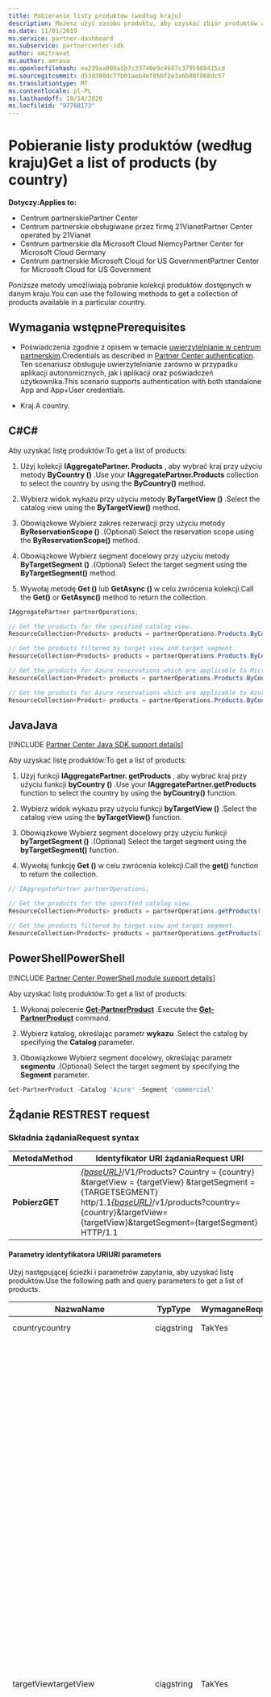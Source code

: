 ```yaml
---
title: Pobieranie listy produktów (według kraju)
description: Możesz użyć zasobu produktu, aby uzyskać zbiór produktów według kraju klienta.
ms.date: 11/01/2019
ms.service: partner-dashboard
ms.subservice: partnercenter-sdk
author: amitravat
ms.author: amrava
ms.openlocfilehash: ea239aa008a5b7c33740e9c4697c3795908415cd
ms.sourcegitcommit: d53d300dc7fb01aeb4ef85bf2e3a6b80f868dc57
ms.translationtype: MT
ms.contentlocale: pl-PL
ms.lasthandoff: 10/14/2020
ms.locfileid: "97768173"
---
```

# <a name="get-a-list-of-products-by-country"></a><span data-ttu-id="b5b29-103">Pobieranie listy produktów (według kraju)</span><span class="sxs-lookup"><span data-stu-id="b5b29-103">Get a list of products (by country)</span></span>

<span data-ttu-id="b5b29-104">**Dotyczy:**</span><span class="sxs-lookup"><span data-stu-id="b5b29-104">**Applies to:**</span></span>

- <span data-ttu-id="b5b29-105">Centrum partnerskie</span><span class="sxs-lookup"><span data-stu-id="b5b29-105">Partner Center</span></span>
- <span data-ttu-id="b5b29-106">Centrum partnerskie obsługiwane przez firmę 21Vianet</span><span class="sxs-lookup"><span data-stu-id="b5b29-106">Partner Center operated by 21Vianet</span></span>
- <span data-ttu-id="b5b29-107">Centrum partnerskie dla Microsoft Cloud Niemcy</span><span class="sxs-lookup"><span data-stu-id="b5b29-107">Partner Center for Microsoft Cloud Germany</span></span>
- <span data-ttu-id="b5b29-108">Centrum partnerskie Microsoft Cloud for US Government</span><span class="sxs-lookup"><span data-stu-id="b5b29-108">Partner Center for Microsoft Cloud for US Government</span></span>

<span data-ttu-id="b5b29-109">Poniższe metody umożliwiają pobranie kolekcji produktów dostępnych w danym kraju.</span><span class="sxs-lookup"><span data-stu-id="b5b29-109">You can use the following methods to get a collection of products available in a particular country.</span></span>

## <a name="prerequisites"></a><span data-ttu-id="b5b29-110">Wymagania wstępne</span><span class="sxs-lookup"><span data-stu-id="b5b29-110">Prerequisites</span></span>

- <span data-ttu-id="b5b29-111">Poświadczenia zgodnie z opisem w temacie [uwierzytelnianie w centrum partnerskim](partner-center-authentication.md).</span><span class="sxs-lookup"><span data-stu-id="b5b29-111">Credentials as described in [Partner Center authentication](partner-center-authentication.md).</span></span> <span data-ttu-id="b5b29-112">Ten scenariusz obsługuje uwierzytelnianie zarówno w przypadku aplikacji autonomicznych, jak i aplikacji oraz poświadczeń użytkownika.</span><span class="sxs-lookup"><span data-stu-id="b5b29-112">This scenario supports authentication with both standalone App and App+User credentials.</span></span>

- <span data-ttu-id="b5b29-113">Kraj.</span><span class="sxs-lookup"><span data-stu-id="b5b29-113">A country.</span></span>

## <a name="c"></a><span data-ttu-id="b5b29-114">C\#</span><span class="sxs-lookup"><span data-stu-id="b5b29-114">C\#</span></span>

<span data-ttu-id="b5b29-115">Aby uzyskać listę produktów:</span><span class="sxs-lookup"><span data-stu-id="b5b29-115">To get a list of products:</span></span>

1. <span data-ttu-id="b5b29-116">Użyj kolekcji **IAggregatePartner. Products** , aby wybrać kraj przy użyciu metody **ByCountry ()** .</span><span class="sxs-lookup"><span data-stu-id="b5b29-116">Use your **IAggregatePartner.Products** collection to select the country by using the **ByCountry()** method.</span></span>

2. <span data-ttu-id="b5b29-117">Wybierz widok wykazu przy użyciu metody **ByTargetView ()** .</span><span class="sxs-lookup"><span data-stu-id="b5b29-117">Select the catalog view using the **ByTargetView()** method.</span></span>

3. <span data-ttu-id="b5b29-118">Obowiązkowe Wybierz zakres rezerwacji przy użyciu metody **ByReservationScope ()** .</span><span class="sxs-lookup"><span data-stu-id="b5b29-118">(Optional) Select the reservation scope using the **ByReservationScope()** method.</span></span>

4. <span data-ttu-id="b5b29-119">Obowiązkowe Wybierz segment docelowy przy użyciu metody **ByTargetSegment ()** .</span><span class="sxs-lookup"><span data-stu-id="b5b29-119">(Optional) Select the target segment using the **ByTargetSegment()** method.</span></span>

5. <span data-ttu-id="b5b29-120">Wywołaj metodę **Get ()** lub **GetAsync ()** w celu zwrócenia kolekcji.</span><span class="sxs-lookup"><span data-stu-id="b5b29-120">Call the **Get()** or **GetAsync()** method to return the collection.</span></span>

```csharp
IAggregatePartner partnerOperations;

// Get the products for the specified catalog view.
ResourceCollection<Products> products = partnerOperations.Products.ByCountry("US").ByTargetView("MicrosoftAzure").Get();

// Get the products filtered by target view and target segment.
ResourceCollection<Products> products = partnerOperations.Products.ByCountry("US").ByTargetView("MicrosoftAzure").ByTargetSegment("commercial").Get();

// Get the products for Azure reservations which are applicable to Microsoft Azure (MS-AZR-0145P) subscriptions only.
ResourceCollection<Product> products = partnerOperations.Products.ByCountry("US").ByTargetView("AzureReservations").Get();

// Get the products for Azure reservations which are applicable to Azure plans only.
ResourceCollection<Product> products = partnerOperations.Products.ByCountry("US").ByTargetView("AzureReservations").ByReservationScope("AzurePlan").Get();

```

## <a name="java"></a><span data-ttu-id="b5b29-121">Java</span><span class="sxs-lookup"><span data-stu-id="b5b29-121">Java</span></span>

[!INCLUDE [Partner Center Java SDK support details](../includes/java-sdk-support.md)]

<span data-ttu-id="b5b29-122">Aby uzyskać listę produktów:</span><span class="sxs-lookup"><span data-stu-id="b5b29-122">To get a list of products:</span></span>

1. <span data-ttu-id="b5b29-123">Użyj funkcji **IAggregatePartner. getProducts** , aby wybrać kraj przy użyciu funkcji **byCountry ()** .</span><span class="sxs-lookup"><span data-stu-id="b5b29-123">Use your **IAggregatePartner.getProducts** function to select the country by using the **byCountry()** function.</span></span>

2. <span data-ttu-id="b5b29-124">Wybierz widok wykazu przy użyciu funkcji **byTargetView ()** .</span><span class="sxs-lookup"><span data-stu-id="b5b29-124">Select the catalog view using the **byTargetView()** function.</span></span>
3. <span data-ttu-id="b5b29-125">Obowiązkowe Wybierz segment docelowy przy użyciu funkcji **byTargetSegment ()** .</span><span class="sxs-lookup"><span data-stu-id="b5b29-125">(Optional) Select the target segment using the **byTargetSegment()** function.</span></span>

4. <span data-ttu-id="b5b29-126">Wywołaj funkcję **Get ()** w celu zwrócenia kolekcji.</span><span class="sxs-lookup"><span data-stu-id="b5b29-126">Call the **get()** function to return the collection.</span></span>

```java
// IAggregatePartner partnerOperations;

// Get the products for the specified catalog view.
ResourceCollection<Products> products = partnerOperations.getProducts().byCountry("US").byTargetView("Azure").get();

// Get the products filtered by target view and target segment.
ResourceCollection<Products> products = partnerOperations.getProducts().byCountry("US").byTargetView("Azure").byTargetSegment("commercial").get();
```

## <a name="powershell"></a><span data-ttu-id="b5b29-127">PowerShell</span><span class="sxs-lookup"><span data-stu-id="b5b29-127">PowerShell</span></span>

[!INCLUDE [Partner Center PowerShell module support details](../includes/powershell-module-support.md)]

<span data-ttu-id="b5b29-128">Aby uzyskać listę produktów:</span><span class="sxs-lookup"><span data-stu-id="b5b29-128">To get a list of products:</span></span>

1. <span data-ttu-id="b5b29-129">Wykonaj polecenie [**Get-PartnerProduct**](https://github.com/Microsoft/Partner-Center-PowerShell/blob/master/docs/help/Get-PartnerProduct.md) .</span><span class="sxs-lookup"><span data-stu-id="b5b29-129">Execute the [**Get-PartnerProduct**](https://github.com/Microsoft/Partner-Center-PowerShell/blob/master/docs/help/Get-PartnerProduct.md) command.</span></span>

2. <span data-ttu-id="b5b29-130">Wybierz katalog, określając parametr **wykazu** .</span><span class="sxs-lookup"><span data-stu-id="b5b29-130">Select the catalog by specifying the **Catalog** parameter.</span></span>
3. <span data-ttu-id="b5b29-131">Obowiązkowe Wybierz segment docelowy, określając parametr **segmentu** .</span><span class="sxs-lookup"><span data-stu-id="b5b29-131">(Optional) Select the target segment by specifying the **Segment** parameter.</span></span>

```powershell
Get-PartnerProduct -Catalog 'Azure' -Segment 'commercial'
```

## <a name="rest-request"></a><span data-ttu-id="b5b29-132">Żądanie REST</span><span class="sxs-lookup"><span data-stu-id="b5b29-132">REST request</span></span>

### <a name="request-syntax"></a><span data-ttu-id="b5b29-133">Składnia żądania</span><span class="sxs-lookup"><span data-stu-id="b5b29-133">Request syntax</span></span>

| <span data-ttu-id="b5b29-134">Metoda</span><span class="sxs-lookup"><span data-stu-id="b5b29-134">Method</span></span>  | <span data-ttu-id="b5b29-135">Identyfikator URI żądania</span><span class="sxs-lookup"><span data-stu-id="b5b29-135">Request URI</span></span>                                                                                                                                    |
|---------|----------------------------------------------------------------------------------------------------------------------------------------------- |
| <span data-ttu-id="b5b29-136">**Pobierz**</span><span class="sxs-lookup"><span data-stu-id="b5b29-136">**GET**</span></span> | <span data-ttu-id="b5b29-137">[*{baseURL}*](partner-center-rest-urls.md)/V1/Products? Country = {country} &targetView = {targetView} &targetSegment = {TARGETSEGMENT} http/1.1</span><span class="sxs-lookup"><span data-stu-id="b5b29-137">[*{baseURL}*](partner-center-rest-urls.md)/v1/products?country={country}&targetView={targetView}&targetSegment={targetSegment} HTTP/1.1</span></span> |

#### <a name="uri-parameters"></a><span data-ttu-id="b5b29-138">Parametry identyfikatora URI</span><span class="sxs-lookup"><span data-stu-id="b5b29-138">URI parameters</span></span>

<span data-ttu-id="b5b29-139">Użyj następującej ścieżki i parametrów zapytania, aby uzyskać listę produktów.</span><span class="sxs-lookup"><span data-stu-id="b5b29-139">Use the following path and query parameters to get a list of products.</span></span>

| <span data-ttu-id="b5b29-140">Nazwa</span><span class="sxs-lookup"><span data-stu-id="b5b29-140">Name</span></span>                   | <span data-ttu-id="b5b29-141">Typ</span><span class="sxs-lookup"><span data-stu-id="b5b29-141">Type</span></span>     | <span data-ttu-id="b5b29-142">Wymagane</span><span class="sxs-lookup"><span data-stu-id="b5b29-142">Required</span></span> | <span data-ttu-id="b5b29-143">Opis</span><span class="sxs-lookup"><span data-stu-id="b5b29-143">Description</span></span>                                                             |
|------------------------|----------|----------|-------------------------------------------------------------------------|
| <span data-ttu-id="b5b29-144">country</span><span class="sxs-lookup"><span data-stu-id="b5b29-144">country</span></span>                | <span data-ttu-id="b5b29-145">ciąg</span><span class="sxs-lookup"><span data-stu-id="b5b29-145">string</span></span>   | <span data-ttu-id="b5b29-146">Tak</span><span class="sxs-lookup"><span data-stu-id="b5b29-146">Yes</span></span>      | <span data-ttu-id="b5b29-147">Identyfikator kraju/regionu.</span><span class="sxs-lookup"><span data-stu-id="b5b29-147">The country/region ID.</span></span>                                                  |
| <span data-ttu-id="b5b29-148">targetView</span><span class="sxs-lookup"><span data-stu-id="b5b29-148">targetView</span></span>             | <span data-ttu-id="b5b29-149">ciąg</span><span class="sxs-lookup"><span data-stu-id="b5b29-149">string</span></span>   | <span data-ttu-id="b5b29-150">Tak</span><span class="sxs-lookup"><span data-stu-id="b5b29-150">Yes</span></span>      | <span data-ttu-id="b5b29-151">Identyfikuje widok docelowy wykazu.</span><span class="sxs-lookup"><span data-stu-id="b5b29-151">Identifies the target view of the catalog.</span></span> <span data-ttu-id="b5b29-152">Obsługiwane są następujące wartości:</span><span class="sxs-lookup"><span data-stu-id="b5b29-152">The supported values are:</span></span> <br/><br/><span data-ttu-id="b5b29-153">**Azure**, w tym wszystkie elementy platformy Azure</span><span class="sxs-lookup"><span data-stu-id="b5b29-153">**Azure**, which includes all Azure items</span></span><br/><br/><span data-ttu-id="b5b29-154">**AzureReservations**, która obejmuje wszystkie elementy rezerwacji platformy Azure</span><span class="sxs-lookup"><span data-stu-id="b5b29-154">**AzureReservations**, which includes all Azure reservation items</span></span><br/><br/><span data-ttu-id="b5b29-155">**AzureReservationsVM**, w tym wszystkie elementy rezerwacji maszyny wirtualnej (VM)</span><span class="sxs-lookup"><span data-stu-id="b5b29-155">**AzureReservationsVM**, which includes all virtual machine (VM) reservation items</span></span><br/><br/><span data-ttu-id="b5b29-156">**AzureReservationsSQL**, która obejmuje wszystkie elementy rezerwacji SQL</span><span class="sxs-lookup"><span data-stu-id="b5b29-156">**AzureReservationsSQL**, which includes all SQL reservation items</span></span><br/><br/><span data-ttu-id="b5b29-157">**AzureReservationsCosmosDb**, która obejmuje wszystkie elementy zastrzeżeń bazy danych Cosmos</span><span class="sxs-lookup"><span data-stu-id="b5b29-157">**AzureReservationsCosmosDb**, which includes all Cosmos database reservation items</span></span><br/><br/><span data-ttu-id="b5b29-158">**MicrosoftAzure**, w tym elementy subskrypcji Microsoft Azure (**MS-AZR-0145P**) i plany platformy Azure</span><span class="sxs-lookup"><span data-stu-id="b5b29-158">**MicrosoftAzure**, which includes items for Microsoft Azure subscriptions (**MS-AZR-0145P**) and Azure plans</span></span><br/><br/><span data-ttu-id="b5b29-159">**OnlineServices**, która obejmuje wszystkie elementy usługi online (w tym komercyjne produkty Marketplace)</span><span class="sxs-lookup"><span data-stu-id="b5b29-159">**OnlineServices**, which includes all online service items (including commercial marketplace products)</span></span><br/><br/><span data-ttu-id="b5b29-160">**Oprogramowanie**, które obejmuje wszystkie elementy oprogramowania</span><span class="sxs-lookup"><span data-stu-id="b5b29-160">**Software**, which includes all software items</span></span><br/><br/><span data-ttu-id="b5b29-161">**SoftwareSUSELinux**, który obejmuje wszystkie elementy oprogramowania SUSE Linux</span><span class="sxs-lookup"><span data-stu-id="b5b29-161">**SoftwareSUSELinux**, which includes all software SUSE Linux items</span></span><br/><br/><span data-ttu-id="b5b29-162">**SoftwarePerpetual**, który obejmuje wszystkie bezterminowe elementy oprogramowania</span><span class="sxs-lookup"><span data-stu-id="b5b29-162">**SoftwarePerpetual**, which includes all perpetual software items</span></span><br/><br/><span data-ttu-id="b5b29-163">**SoftwareSubscriptions** obejmujący wszystkie elementy subskrypcji oprogramowania</span><span class="sxs-lookup"><span data-stu-id="b5b29-163">**SoftwareSubscriptions**, which includes all software subscription items</span></span>    |
| <span data-ttu-id="b5b29-164">targetSegment</span><span class="sxs-lookup"><span data-stu-id="b5b29-164">targetSegment</span></span>          | <span data-ttu-id="b5b29-165">ciąg</span><span class="sxs-lookup"><span data-stu-id="b5b29-165">string</span></span>   | <span data-ttu-id="b5b29-166">Nie</span><span class="sxs-lookup"><span data-stu-id="b5b29-166">No</span></span>       | <span data-ttu-id="b5b29-167">Identyfikuje segment docelowy.</span><span class="sxs-lookup"><span data-stu-id="b5b29-167">Identifies the target segment.</span></span> <span data-ttu-id="b5b29-168">Widok dla różnych docelowych odbiorców.</span><span class="sxs-lookup"><span data-stu-id="b5b29-168">The view for different target audiences.</span></span> <span data-ttu-id="b5b29-169">Obsługiwane są następujące wartości:</span><span class="sxs-lookup"><span data-stu-id="b5b29-169">The supported values are:</span></span> <br/><br/><span data-ttu-id="b5b29-170">**lekki**</span><span class="sxs-lookup"><span data-stu-id="b5b29-170">**commercial**</span></span><br/><span data-ttu-id="b5b29-171">**oświat**</span><span class="sxs-lookup"><span data-stu-id="b5b29-171">**education**</span></span><br/><span data-ttu-id="b5b29-172">**Zarządowi**</span><span class="sxs-lookup"><span data-stu-id="b5b29-172">**government**</span></span><br/><span data-ttu-id="b5b29-173">**non profit**</span><span class="sxs-lookup"><span data-stu-id="b5b29-173">**nonprofit**</span></span>  |
| <span data-ttu-id="b5b29-174">reservationScope</span><span class="sxs-lookup"><span data-stu-id="b5b29-174">reservationScope</span></span> | <span data-ttu-id="b5b29-175">ciąg</span><span class="sxs-lookup"><span data-stu-id="b5b29-175">string</span></span>   | <span data-ttu-id="b5b29-176">Nie</span><span class="sxs-lookup"><span data-stu-id="b5b29-176">No</span></span> | <span data-ttu-id="b5b29-177">Podczas wykonywania zapytania dotyczącego listy produktów dla Azure Reservations należy określić, `reservationScope=AzurePlan` Aby uzyskać listę produktów, które mają zastosowanie do planów platformy Azure.</span><span class="sxs-lookup"><span data-stu-id="b5b29-177">When querying for a list of products for Azure Reservations, specify `reservationScope=AzurePlan` to get a list of products that are applicable to Azure plans.</span></span> <span data-ttu-id="b5b29-178">Wyklucz ten parametr, aby uzyskać listę produktów dla rezerwacji platformy Azure, które mają zastosowanie do subskrypcji Microsoft Azure (**MS-AZR-0145P**).</span><span class="sxs-lookup"><span data-stu-id="b5b29-178">Exclude this parameter to get a list of products for Azure reservations, which are applicable to Microsoft Azure (**MS-AZR-0145P**) subscriptions.</span></span>  |

### <a name="request-headers"></a><span data-ttu-id="b5b29-179">Nagłówki żądań</span><span class="sxs-lookup"><span data-stu-id="b5b29-179">Request headers</span></span>

<span data-ttu-id="b5b29-180">Aby uzyskać więcej informacji, zobacz [nagłówki REST Centrum partnerskiego](headers.md).</span><span class="sxs-lookup"><span data-stu-id="b5b29-180">For more information, see [Partner Center REST headers](headers.md).</span></span>

### <a name="request-body"></a><span data-ttu-id="b5b29-181">Treść żądania</span><span class="sxs-lookup"><span data-stu-id="b5b29-181">Request body</span></span>

<span data-ttu-id="b5b29-182">Brak.</span><span class="sxs-lookup"><span data-stu-id="b5b29-182">None.</span></span>

### <a name="request-examples"></a><span data-ttu-id="b5b29-183">Przykłady żądań</span><span class="sxs-lookup"><span data-stu-id="b5b29-183">Request examples</span></span>

#### <a name="products-by-country"></a><span data-ttu-id="b5b29-184">Produkty według kraju</span><span class="sxs-lookup"><span data-stu-id="b5b29-184">Products by country</span></span>

<span data-ttu-id="b5b29-185">Postępuj zgodnie z tym przykładem, aby uzyskać listę produktów według kraju dla subskrypcji Microsoft Azure (MS-AZR-0145P) i planów platformy Azure.</span><span class="sxs-lookup"><span data-stu-id="b5b29-185">Follow this example to get a list of products by country for Microsoft Azure (MS-AZR-0145P) subscriptions and Azure plans.</span></span>

```http
GET https://api.partnercenter.microsoft.com/v1/products?country=US&targetView=MicrosoftAzure HTTP/1.1
Authorization: Bearer
Accept: application/json
MS-RequestId: 031160b2-b0b0-4d40-b2b1-aaa9bb84211d
MS-CorrelationId: 7c1f6619-c176-4040-a88f-2c71f3ba4533
```

#### <a name="azure-vm-reservations-azure-plan"></a><span data-ttu-id="b5b29-186">Rezerwacje maszyn wirtualnych platformy Azure (plan platformy Azure)</span><span class="sxs-lookup"><span data-stu-id="b5b29-186">Azure VM reservations (Azure plan)</span></span>

<span data-ttu-id="b5b29-187">Postępuj zgodnie z tym przykładem, aby uzyskać listę produktów według kraju dla rezerwacji maszyn wirtualnych platformy Azure, które mają zastosowanie do planów platformy Azure.</span><span class="sxs-lookup"><span data-stu-id="b5b29-187">Follow this example to get a list of products by country for Azure VM reservations that are applicable to Azure plans.</span></span>

```http
GET https://api.partnercenter.microsoft.com/v1/products?country=US&targetView=AzureAzureReservationsVM&reservationScope=AzurePlan HTTP/1.1
Authorization: Bearer
Accept: application/json
MS-RequestId: 031160b2-b0b0-4d40-b2b1-aaa9bb84211d
MS-CorrelationId: 7c1f6619-c176-4040-a88f-2c71f3ba4533
```

#### <a name="azure-vm-reservations-for-microsoft-azure-ms-azr-0145p-subscriptions"></a><span data-ttu-id="b5b29-188">Rezerwacje maszyn wirtualnych platformy Azure dla subskrypcji Microsoft Azure (MS-AZR-0145P)</span><span class="sxs-lookup"><span data-stu-id="b5b29-188">Azure VM reservations for Microsoft Azure (MS-AZR-0145P) subscriptions</span></span>

<span data-ttu-id="b5b29-189">Postępuj zgodnie z tym przykładem, aby uzyskać listę produktów według kraju dla rezerwacji maszyn wirtualnych platformy Azure, które mają zastosowanie do subskrypcji Microsoft Azure (MS-AZR-0145P).</span><span class="sxs-lookup"><span data-stu-id="b5b29-189">Follow this example to get a list of products by country for Azure VM reservations that are applicable to Microsoft Azure (MS-AZR-0145P) subscriptions.</span></span>

```http
GET https://api.partnercenter.microsoft.com/v1/products?country=US&targetView=AzureReservationsVM HTTP/1.1
Authorization: Bearer
Accept: application/json
MS-RequestId: 031160b2-b0b0-4d40-b2b1-aaa9bb84211d
MS-CorrelationId: 7c1f6619-c176-4040-a88f-2c71f3ba4533
```

## <a name="rest-response"></a><span data-ttu-id="b5b29-190">Odpowiedź REST</span><span class="sxs-lookup"><span data-stu-id="b5b29-190">REST response</span></span>

<span data-ttu-id="b5b29-191">Jeśli to się powiedzie, treść odpowiedzi zawiera kolekcję zasobów [**produktu**](product-resources.md#product) .</span><span class="sxs-lookup"><span data-stu-id="b5b29-191">If successful, the response body contains a collection of [**Product**](product-resources.md#product) resources.</span></span>

### <a name="response-success-and-error-codes"></a><span data-ttu-id="b5b29-192">Kody sukcesu i błędów odpowiedzi</span><span class="sxs-lookup"><span data-stu-id="b5b29-192">Response success and error codes</span></span>

<span data-ttu-id="b5b29-193">Każda odpowiedź zawiera kod stanu HTTP, który wskazuje powodzenie lub niepowodzenie i dodatkowe informacje debugowania.</span><span class="sxs-lookup"><span data-stu-id="b5b29-193">Each response comes with an HTTP status code that indicates success or failure and additional debugging information.</span></span> <span data-ttu-id="b5b29-194">Użyj narzędzia do śledzenia sieci, aby odczytać ten kod, typ błędu i dodatkowe parametry.</span><span class="sxs-lookup"><span data-stu-id="b5b29-194">Use a network trace tool to read this code, error type, and additional parameters.</span></span> <span data-ttu-id="b5b29-195">Aby uzyskać pełną listę, zobacz [kody błędów Centrum partnerskiego](error-codes.md).</span><span class="sxs-lookup"><span data-stu-id="b5b29-195">For the full list, see [Partner Center error codes](error-codes.md).</span></span>

<span data-ttu-id="b5b29-196">Ta metoda zwraca następujące kody błędów:</span><span class="sxs-lookup"><span data-stu-id="b5b29-196">This method returns the following error codes:</span></span>

| <span data-ttu-id="b5b29-197">Kod stanu HTTP</span><span class="sxs-lookup"><span data-stu-id="b5b29-197">HTTP Status Code</span></span>     | <span data-ttu-id="b5b29-198">Kod błędu</span><span class="sxs-lookup"><span data-stu-id="b5b29-198">Error code</span></span>   | <span data-ttu-id="b5b29-199">Opis</span><span class="sxs-lookup"><span data-stu-id="b5b29-199">Description</span></span>                                                                                               |
|----------------------|--------------|-----------------------------------------------------------------------------------------------------------|
| <span data-ttu-id="b5b29-200">403</span><span class="sxs-lookup"><span data-stu-id="b5b29-200">403</span></span>                  | <span data-ttu-id="b5b29-201">400030</span><span class="sxs-lookup"><span data-stu-id="b5b29-201">400030</span></span>       | <span data-ttu-id="b5b29-202">Nie można uzyskać dostępu do żądanego targetSegment.</span><span class="sxs-lookup"><span data-stu-id="b5b29-202">Access to the requested targetSegment is not allowed.</span></span>                                                     |
| <span data-ttu-id="b5b29-203">403</span><span class="sxs-lookup"><span data-stu-id="b5b29-203">403</span></span>                  | <span data-ttu-id="b5b29-204">400036</span><span class="sxs-lookup"><span data-stu-id="b5b29-204">400036</span></span>       | <span data-ttu-id="b5b29-205">Nie można uzyskać dostępu do żądanego targetView.</span><span class="sxs-lookup"><span data-stu-id="b5b29-205">Access to the requested targetView is not allowed.</span></span>                                                        |

### <a name="response-example"></a><span data-ttu-id="b5b29-206">Przykład odpowiedzi</span><span class="sxs-lookup"><span data-stu-id="b5b29-206">Response example</span></span>

```http
{
    "totalCount": 19,
    "items": [
        {
            "id": "DZH318Z0BQ3Q",
            "title": "Virtual Machines DSv2 Series",
            "description": "Dsv2-series instances are the latest generation of D-series instances that will carry more powerful CPUs which are on average about 35% faster than D-series instances, and carry the same memory and disk configurations as the D-series. Dsv2-series instances are based on the latest generation 2.4 GHz Intel Xeon® E5-2673 v3 (Haswell) processor, and with Intel Turbo Boost Technology 2.0 can go to 3.2 GHz.",
            "productType": {
                "id": "Azure",
                "displayName": "Azure",
                "subType": {
                "id": "VirtualMachines",
                "displayName": "VirtualMachines"
                }
            },
            "isMicrosoftProduct": true,
            "publisherName": "Microsoft",
            "links": {
                "skus": {
                    "uri": "/products/DZH318Z0BQ3Q/skus?country=US",
                    "method": "GET",
                    "headers": []
                },
                "self": {
                    "uri": "/products/DZH318Z0BQ3Q?country=US",
                    "method": "GET",
                    "headers": []
                }
            }
        },
        ...
    ],
    "links": {
        "self": {
            "uri": "/products?country=US&targetView=Azure",
            "method": "GET",
            "headers": []
        }
    },
    "attributes": {
        "objectType": "Collection"
    }
}
```
